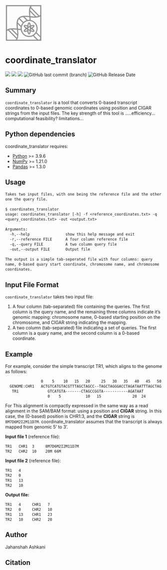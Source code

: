 <img src="https://github.com/jahanshah/coordinate_translator_v0.1/blob/main/images/logo2.png" width="120" height="120">

# coordinate_translator 
![](https://img.shields.io/github/languages/count/jahanshah/coordinate_translator_v0.1) 
![](https://img.shields.io/github/languages/top/jahanshah/coordinate_translator_v0.1) 
![](https://img.shields.io/scrutinizer/quality/g/jahanshah/coordinate_translator_v0.1/main) 
![GitHub last commit (branch)](https://img.shields.io/github/last-commit/jahanshah/coordinate_translator_v0.1/main) 
![GitHub Release Date](https://img.shields.io/github/release-date/jahanshah/coordinate_translator_v0.1)


## Summary
`coordinate_translator` is a tool that converts 0-based transcript coordinates to 0-based genomic coordinates using position and CIGAR strings from the input files. The key strength of this tool is .....efficiency... computational feasibility? limitations... 


## Python dependencies
coordinate_translator requires:
* [Python](https://www.python.org) &gt;= 3.9.6
* [NumPy](http://www.numpy.org) &gt;= 1.21.0
* [Pandas](https://pandas.pydata.org) &gt;= 1.3.0

##  Usage
    
    Takes two input files, with one being the reference file and the other one the query file.
    
    $ coordinates_translator
    usage: coordinates_translator [-h] -f <reference_coordinates.txt> -q <query_coordinates.txt> -out <output.txt>

    Arguments:
      -h,--help                show this help message and exit
      -r,--reference FILE      A four column reference file
      -q,--query FILE          A two column query file
      -out,--output FILE       Output file  
       
    The output is a simple tab-seperated file with four columns: query name, 0-based quary start coordinate, chromosome name, and chromosome coordinates.

## Input File Format
    
   `coordinate_translator` takes two input file:
   1. A four column (tab-separated) file containing the queries. The first column is the query name, and the remaining three columns indicate it’s genomic mapping: chromosome name, 0-based starting position on the chromosome, and CIGAR string indicating the mapping.  
   2. A two column (tab-separated) file indicating a set of queries. The first column is a quary name, and the second column is a 0-based coordinate.  


## Example
  
For example, consider the simple transcript TR1, which aligns to the genome as follows:

                    0    5    10   15   20     25   30   35   40   45   50
      GENOME:CHR1   ACTGTCATGTACGTTTAGCTAGCC--TAGCTAGGGACCTAGATAATTTAGCTAG
       TR1             GTCATGTA-------CTAGCCGGTA-----------AGATAAT 
                       0    5           10   15              20  24 

For This alignment is compactly expressed in the same way as a read alignment in the SAM/BAM format: using a position and **CIGAR** string. In this case, the (0-based) position is CHR1:3, and the **CIGAR** string is `8M7D6M2I2M11D7M`. coordinate_translator assumes that the transcript is always mapped from genomic 5’ to 3’.


**Input file 1** (reference file):

    TR1   CHR1  3     8M7D6M2I2M11D7M
    TR2   CHR2  10    20M 66M
    
    
**Input file 2** (reference file):  
   
    TR1   4 
    TR2   0
    TR1   13
    TR2   10
    
**Output file:**
    
    TR1   4     CHR1   7 
    TR2   0     CHR2   10
    TR1   13    CHR1   23
    TR2   10    CHR2   20

##  Author
Jahanshah Ashkani

##  Citation
    
